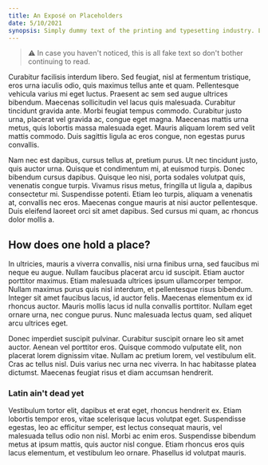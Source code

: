 ```yaml
---
title: An Exposé on Placeholders
date: 5/10/2021
synopsis: Simply dummy text of the printing and typesetting industry. Lorem Ipsum has been the industry's standard dummy text ever since the 1500s, when an unknown printer took a galley of type and scrambled it to make a type specimen book. It has survived not only five centuries, but also the leap into electronic typesetting, remaining essentially unchanged. It was popularised in the 1960s with the release of Letraset sheets containing Lorem Ipsum passages.
---
```


> ⚠️ In case you haven't noticed, this is all fake text so don't bother continuing to read.

Curabitur facilisis interdum libero. Sed feugiat, nisl at fermentum tristique, eros urna iaculis odio, quis maximus tellus ante et quam. Pellentesque vehicula varius mi eget luctus. Praesent ac sem sed augue ultrices bibendum. Maecenas sollicitudin vel lacus quis malesuada. Curabitur tincidunt gravida ante. Morbi feugiat tempus commodo. Curabitur justo urna, placerat vel gravida ac, congue eget magna. Maecenas mattis urna metus, quis lobortis massa malesuada eget. Mauris aliquam lorem sed velit mattis commodo. Duis sagittis ligula ac eros congue, non egestas purus convallis.

Nam nec est dapibus, cursus tellus at, pretium purus. Ut nec tincidunt justo, quis auctor urna. Quisque et condimentum mi, at euismod turpis. Donec bibendum cursus dapibus. Quisque leo nisi, porta sodales volutpat quis, venenatis congue turpis. Vivamus risus metus, fringilla ut ligula a, dapibus consectetur mi. Suspendisse potenti. Etiam leo turpis, aliquam a venenatis at, convallis nec eros. Maecenas congue mauris at nisi auctor pellentesque. Duis eleifend laoreet orci sit amet dapibus. Sed cursus mi quam, ac rhoncus dolor mollis a.

## How does one hold a place?

In ultricies, mauris a viverra convallis, nisi urna finibus urna, sed faucibus mi neque eu augue. Nullam faucibus placerat arcu id suscipit. Etiam auctor porttitor maximus. Etiam malesuada ultrices ipsum ullamcorper tempor. Nullam maximus purus quis nisl interdum, et pellentesque risus bibendum. Integer sit amet faucibus lacus, id auctor felis. Maecenas elementum ex id rhoncus auctor. Mauris mollis lacus id nulla convallis porttitor. Nullam eget ornare urna, nec congue purus. Nunc malesuada lectus quam, sed aliquet arcu ultrices eget.

Donec imperdiet suscipit pulvinar. Curabitur suscipit ornare leo sit amet auctor. Aenean vel porttitor eros. Quisque commodo vulputate elit, non placerat lorem dignissim vitae. Nullam ac pretium lorem, vel vestibulum elit. Cras ac tellus nisl. Duis varius nec urna nec viverra. In hac habitasse platea dictumst. Maecenas feugiat risus et diam accumsan hendrerit.

### Latin ain't dead yet

Vestibulum tortor elit, dapibus et erat eget, rhoncus hendrerit ex. Etiam lobortis tempor eros, vitae scelerisque lacus volutpat eget. Suspendisse egestas, leo ac efficitur semper, est lectus consequat mauris, vel malesuada tellus odio non nisl. Morbi ac enim eros. Suspendisse bibendum metus at ipsum mattis, quis auctor nisl congue. Etiam rhoncus eros quis lacus elementum, et vestibulum leo ornare. Phasellus id volutpat mauris.
